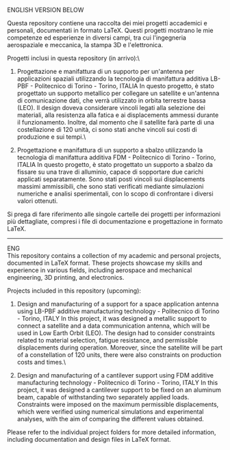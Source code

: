 ENGLISH VERSION BELOW

Questa repository contiene una raccolta dei miei progetti accademici e personali, documentati in formato LaTeX. Questi progetti mostrano le mie competenze ed esperienze in diversi campi, tra cui l'ingegneria aerospaziale e meccanica, la stampa 3D e l'elettronica.

Progetti inclusi in questa repository (in arrivo):\

1. Progettazione e manifattura di un supporto per un'antenna per applicazioni spaziali utilizzando la tecnologia di manifattura additiva LB-PBF - Politecnico di Torino - Torino, ITALIA
In questo progetto, è stato progettato un supporto metallico per collegare un satellite e un'antenna di comunicazione dati, che verrà utilizzato in orbita terrestre bassa (LEO). Il design doveva considerare vincoli legati alla selezione dei materiali, alla resistenza alla fatica e ai displacements ammessi durante il funzionamento. Inoltre, dal momento che il satellite farà parte di una costellazione di 120 unità, ci sono stati anche vincoli sui costi di produzione e sui tempi.\\

2. Progettazione e manifattura di un supporto a sbalzo utilizzando la tecnologia di manifattura additiva FDM - Politecnico di Torino - Torino, ITALIA
In questo progetto, è stato progettato un supporto a sbalzo da fissare su una trave di alluminio, capace di sopportare due carichi applicati separatamente. Sono stati posti vincoli sui displacements massimi ammissibili, che sono stati verificati mediante simulazioni numeriche e analisi sperimentali, con lo scopo di confrontare i diversi valori ottenuti.

Si prega di fare riferimento alle singole cartelle dei progetti per informazioni più dettagliate, compresi i file di documentazione e progettazione in formato LaTeX.

-----------------------------------------------------------------------------------------------------------------------------------------------------------------------

ENG\
This repository contains a collection of my academic and personal projects, documented in LaTeX format. These projects showcase my skills and experience in various fields, including aerospace and mechanical engineering, 3D printing, and electronics.

Projects included in this repository (upcoming):

1. Design and manufacturing of a support for a space application antenna using LB-PBF additive manufacturing technology - Politecnico di Torino - Torino, ITALY
In this project, it was designed a metallic support to connect a satellite and a data communication antenna, which will be used in Low Earth Orbit (LEO). The design had to consider constraints related to material selection, fatigue resistance, and permissible displacements during operation. Moreover, since the satellite will be part of a constellation of 120 units, there were also constraints on production costs and times.\\

2. Design and manufacturing of a cantilever support using FDM additive manufacturing technology - Politecnico di Torino - Torino, ITALY
In this project, it was designed a cantilever support to be fixed on an aluminum beam, capable of withstanding two separately applied loads. Constraints were imposed on the maximum permissible displacements, which were verified using numerical simulations and experimental analyses, with the aim of comparing the different values obtained.

Please refer to the individual project folders for more detailed information, including documentation and design files in LaTeX format.

